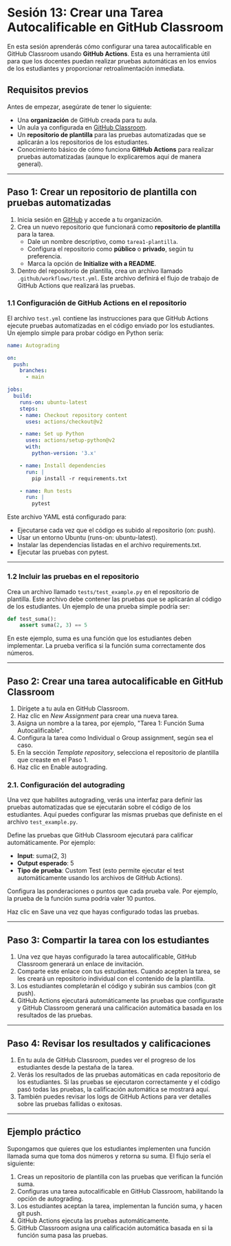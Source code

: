 # Sesión 13: Crear una Tarea Autocalificable en GitHub Classroom

En esta sesión aprenderás cómo configurar una tarea autocalificable en GitHub Classroom usando **GitHub Actions**. Esta es una herramienta útil para que los docentes puedan realizar pruebas automáticas en los envíos de los estudiantes y proporcionar retroalimentación inmediata.

## Requisitos previos

Antes de empezar, asegúrate de tener lo siguiente:

  * Una **organización** de GitHub creada para tu aula.
  * Un aula ya configurada en [GitHub Classroom](https://classroom.github.com/).
  * Un **repositorio de plantilla** para las pruebas automatizadas que se aplicarán a los repositorios de los estudiantes.
  * Conocimiento básico de cómo funciona **GitHub Actions** para realizar pruebas automatizadas (aunque lo explicaremos aquí de manera general).

---

## Paso 1: Crear un repositorio de plantilla con pruebas automatizadas

  1. Inicia sesión en [GitHub](https://github.com/) y accede a tu organización.
  2. Crea un nuevo repositorio que funcionará como **repositorio de plantilla** para la tarea.
     * Dale un nombre descriptivo, como `tarea1-plantilla`.
     * Configura el repositorio como **público** o **privado**, según tu preferencia.
     * Marca la opción de **Initialize with a README**.
  3. Dentro del repositorio de plantilla, crea un archivo llamado `.github/workflows/test.yml`. Este archivo definirá el flujo de trabajo de GitHub Actions que realizará las pruebas.

### 1.1 Configuración de GitHub Actions en el repositorio

El archivo `test.yml` contiene las instrucciones para que GitHub Actions ejecute pruebas automatizadas en el código enviado por los estudiantes. Un ejemplo simple para probar código en Python sería:

```yaml
name: Autograding

on:
  push:
    branches:
      - main

jobs:
  build:
    runs-on: ubuntu-latest
    steps:
    - name: Checkout repository content
      uses: actions/checkout@v2

    - name: Set up Python
      uses: actions/setup-python@v2
      with:
        python-version: '3.x'

    - name: Install dependencies
      run: |
        pip install -r requirements.txt

    - name: Run tests
      run: |
        pytest
```

Este archivo YAML está configurado para:
  
  * Ejecutarse cada vez que el código es subido al repositorio (on: push).
  * Usar un entorno Ubuntu (runs-on: ubuntu-latest).
  * Instalar las dependencias listadas en el archivo requirements.txt.
  * Ejecutar las pruebas con pytest.

---

### 1.2 Incluir las pruebas en el repositorio

Crea un archivo llamado `tests/test_example.py` en el repositorio de plantilla. Este archivo debe contener las pruebas que se aplicarán al código de los estudiantes. Un ejemplo de una prueba simple podría ser:

```python
def test_suma():
    assert suma(2, 3) == 5
```

En este ejemplo, suma es una función que los estudiantes deben implementar. La prueba verifica si la función suma correctamente dos números.

---

## Paso 2: Crear una tarea autocalificable en GitHub Classroom

  1. Dirígete a tu aula en GitHub Classroom.
  2. Haz clic en _New Assignment_ para crear una nueva tarea.
  3. Asigna un nombre a la tarea, por ejemplo, "Tarea 1: Función Suma Autocalificable".
  4. Configura la tarea como Individual o Group assignment, según sea el caso.
  5. En la sección _Template repository_, selecciona el repositorio de plantilla que creaste en el Paso 1.
  6. Haz clic en Enable autograding.

### 2.1. Configuración del autograding

Una vez que habilites autograding, verás una interfaz para definir las pruebas automatizadas que se ejecutarán sobre el código de los estudiantes. Aquí puedes configurar las mismas pruebas que definiste en el archivo `test_example.py`.

Define las pruebas que GitHub Classroom ejecutará para calificar automáticamente. Por ejemplo:

  * **Input**: suma(2, 3)
  * **Output esperado**: 5
  * **Tipo de prueba**: Custom Test (esto permite ejecutar el test automáticamente usando los archivos de GitHub Actions).

Configura las ponderaciones o puntos que cada prueba vale. Por ejemplo, la prueba de la función suma podría valer 10 puntos.

Haz clic en Save una vez que hayas configurado todas las pruebas.

---

## Paso 3: Compartir la tarea con los estudiantes

  1. Una vez que hayas configurado la tarea autocalificable, GitHub Classroom generará un enlace de invitación.
  2. Comparte este enlace con tus estudiantes. Cuando acepten la tarea, se les creará un repositorio individual con el contenido de la plantilla.
  3. Los estudiantes completarán el código y subirán sus cambios (con git push).
  4. GitHub Actions ejecutará automáticamente las pruebas que configuraste y GitHub Classroom generará una calificación automática basada en los resultados de las pruebas.

---

## Paso 4: Revisar los resultados y calificaciones

  1. En tu aula de GitHub Classroom, puedes ver el progreso de los estudiantes desde la pestaña de la tarea.
  2. Verás los resultados de las pruebas automáticas en cada repositorio de los estudiantes. Si las pruebas se ejecutaron correctamente y el código pasó todas las pruebas, la calificación automática se mostrará aquí.
  3. También puedes revisar los logs de GitHub Actions para ver detalles sobre las pruebas fallidas o exitosas.

---

## Ejemplo práctico

Supongamos que quieres que los estudiantes implementen una función llamada suma que toma dos números y retorna su suma. El flujo sería el siguiente:

  1. Creas un repositorio de plantilla con las pruebas que verifican la función suma.
  2. Configuras una tarea autocalificable en GitHub Classroom, habilitando la opción de autograding.
  3. Los estudiantes aceptan la tarea, implementan la función suma, y hacen git push.
  4. GitHub Actions ejecuta las pruebas automáticamente.
  5. GitHub Classroom asigna una calificación automática basada en si la función suma pasa las pruebas.
